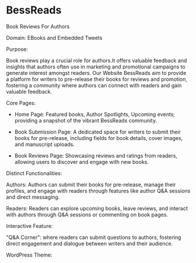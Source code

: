 # BessReads

Book Reviews For Authors

Domain: EBooks and Embedded Tweets

Purpose: 

Book reviews play a crucial role for authors.It offers valuable feedback and insights that authors often use in marketing and promotional campaigns to generate interest amongst readers. Our Website BessReads aim to provide a platform for writers to pre-release their books for reviews and promotion, fostering a community where authors can connect with readers and gain valuable feedback. 

Core Pages:

- Home Page: Featured books, Author Spotlights, Upcoming events; providing a snapshot of the vibrant BessReads community.

- Book Submission Page: A dedicated space for writers to submit their books for pre-release, including fields for book details, cover images, and manuscript uploads.

- Book Reviews Page: Showcasing reviews and ratings from readers, allowing users to discover and engage with new books.

Distinct Functionalities:

Authors: Authors can submit their books for pre-release, manage their profiles, and engage with readers through features like author Q&A sessions and direct messaging.

Readers: Readers can explore upcoming books, leave reviews, and interact with authors through Q&A sessions or commenting on book pages.

Interactive Feature: 

"Q&A Corner": where readers can submit questions to authors, fostering direct engagement and dialogue between writers and their audience.

WordPress Theme: 
